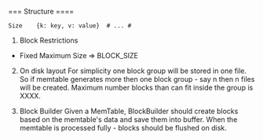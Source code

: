 === Structure ====
```
Size    {k: key, v: value}  # ... #
```

1. Block Restrictions
- Fixed Maximum Size => BLOCK_SIZE 

2. On disk layout 
For simplicity one block group will be stored in one file. So if memtable 
generates more then one block group - say n then n files will be created. 
Maximum number blocks than can fit inside the group is XXXX.  

3. Block Builder 
Given a MemTable, BlockBuilder should create blocks based on the 
memtable's data and save them into buffer. When the memtable is 
processed fully - blocks should be flushed on disk.
